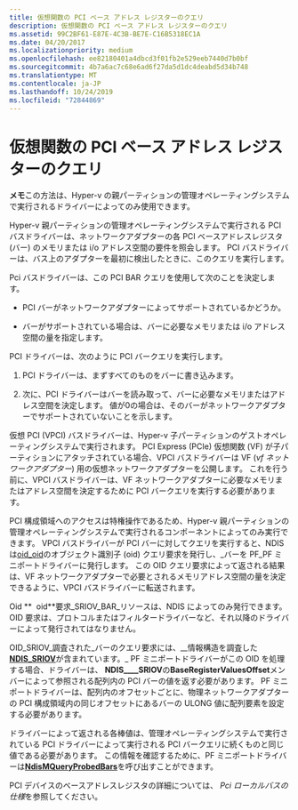 ```yaml
---
title: 仮想関数の PCI ベース アドレス レジスターのクエリ
description: 仮想関数の PCI ベース アドレス レジスターのクエリ
ms.assetid: 99C2BF61-E87E-4C3B-BE7E-C16B5318EC1A
ms.date: 04/20/2017
ms.localizationpriority: medium
ms.openlocfilehash: ee82180401a4dbcd3f01fb2e529eeb7440d7b0bf
ms.sourcegitcommit: 4b7a6ac7c68e6ad6f27da5d1dc4deabd5d34b748
ms.translationtype: MT
ms.contentlocale: ja-JP
ms.lasthandoff: 10/24/2019
ms.locfileid: "72844869"
---
```

# <a name="querying-the-pci-base-address-registers-of-a-virtual-function"></a>仮想関数の PCI ベース アドレス レジスターのクエリ

**メモ**この方法は、Hyper-v の親パーティションの管理オペレーティングシステムで実行されるドライバーによってのみ使用できます。

Hyper-v 親パーティションの管理オペレーティングシステムで実行される PCI バスドライバーは、ネットワークアダプターの各 PCI ベースアドレスレジスタ (バー) のメモリまたは i/o アドレス空間の要件を照会します。 PCI バスドライバーは、バス上のアダプターを最初に検出したときに、このクエリを実行します。

Pci バスドライバーは、この PCI BAR クエリを使用して次のことを決定します。

-   PCI バーがネットワークアダプターによってサポートされているかどうか。

-   バーがサポートされている場合は、バーに必要なメモリまたは i/o アドレス空間の量を指定します。

PCI ドライバーは、次のように PCI バークエリを実行します。

1.  PCI ドライバーは、まずすべてのものをバーに書き込みます。

2.  次に、PCI ドライバーはバーを読み取って、バーに必要なメモリまたはアドレス空間を決定します。 値が0の場合は、そのバーがネットワークアダプターでサポートされていないことを示します。

仮想 PCI (VPCI) バスドライバーは、Hyper-v 子パーティションのゲストオペレーティングシステムで実行されます。 PCI Express (PCIe) 仮想関数 (VF) が子パーティションにアタッチされている場合、VPCI バスドライバーは VF (*vf ネットワークアダプター*) 用の仮想ネットワークアダプターを公開します。 これを行う前に、VPCI バスドライバーは、VF ネットワークアダプターに必要なメモリまたはアドレス空間を決定するために PCI バークエリを実行する必要があります。

PCI 構成領域へのアクセスは特権操作であるため、Hyper-v 親パーティションの管理オペレーティングシステムで実行されるコンポーネントによってのみ実行できます。 VPCI バスドライバーが PCI バーに対してクエリを実行すると、NDIS は[oid\_oid](https://docs.microsoft.com/windows-hardware/drivers/network/oid-sriov-probed-bars)のオブジェクト識別子 (oid) クエリ要求を発行し、\_バーを PF\_PF ミニポートドライバーに発行します。 この OID クエリ要求によって返される結果は、VF ネットワークアダプターで必要とされるメモリアドレス空間の量を決定できるように、VPCI バスドライバーに転送されます。

Oid **  oid**要求\_SRIOV\_BAR\_リソースは、NDIS によってのみ発行できます。 OID 要求は、プロトコルまたはフィルタードライバーなど、それ以降のドライバーによって発行されてはなりません。

 

OID\_SRIOV\_調査された\_バーのクエリ要求には、\_\_情報構造を調査した[**NDIS\_SRIOV**](https://docs.microsoft.com/windows-hardware/drivers/ddi/ntddndis/ns-ntddndis-_ndis_sriov_probed_bars_info)が含まれています。\_ PF ミニポートドライバーがこの OID を処理する場合、ドライバーは、 **NDIS\_\_\_\_SRIOV**の**BaseRegisterValuesOffset**メンバーによって参照される配列内の PCI バーの値を返す必要があります。 PF ミニポートドライバーは、配列内のオフセットごとに、物理ネットワークアダプターの PCI 構成領域内の同じオフセットにあるバーの ULONG 値に配列要素を設定する必要があります。

ドライバーによって返される各棒値は、管理オペレーティングシステムで実行されている PCI ドライバーによって実行される PCI バークエリに続くものと同じ値である必要があります。 この情報を確認するために、PF ミニポートドライバーは[**NdisMQueryProbedBars**](https://docs.microsoft.com/windows-hardware/drivers/ddi/ndis/nf-ndis-ndismqueryprobedbars)を呼び出すことができます。

PCI デバイスのベースアドレスレジスタの詳細については、 *Pci ローカルバスの仕様*を参照してください。

 

 





